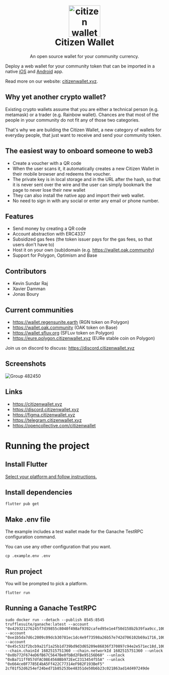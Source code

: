 <h1 align="center">
  <img style="height: 100px; width: 100px;" src="https://github.com/daobrussels/citizenwallet/blob/main/assets/logo.png" alt="citizen wallet logo"/><br/>
  Citizen Wallet
</h1>  

<p align="center">An open source wallet for your community currency.</p>


Deploy a web wallet for your community token that can be imported in a native [iOS](https://www.immoweb.be/en/classified/hotel-restaurant-cafe/for-rent/bruxelles/1000/10870997) and [Android](https://www.immoweb.be/en/classified/hotel-restaurant-cafe/for-rent/bruxelles/1000/10870997) app.

Read more on our website: [citizenwallet.xyz](https://citizenwallet.xyz/).

## Why yet another crypto wallet?
Existing crypto wallets assume that you are either a technical person (e.g. metamask) or a trader (e.g. Rainbow wallet). Chances are that most of the people in your community do not fit any of those two categories.

That's why we are building the Citizen Wallet, a new category of wallets for everyday people, that just want to receive and send your community token.

## The easiest way to onboard someone to web3
- Create a voucher with a QR code
- When the user scans it, it automatically creates a new Citizen Wallet in their mobile browser and redeems the voucher.
- The private key is in local storage and in the URL after the hash, so that it is never sent over the wire and the user can simply bookmark the page to never lose their new wallet
- They can also install the native app and import their web wallet.
- No need to sign in with any social or enter any email or phone number.

## Features

- Send money by creating a QR code 
- Account abstraction with ERC4337
- Subsidized gas fees (the token issuer pays for the gas fees, so that users don't have to)
- Host it on your own (sub)domain (e.g. https://wallet.oak.community)
- Support for Polygon, Optimism and Base


## Contributors

- Kevin Sundar Raj
- Xavier Damman
- Jonas Boury

## Current communities
- https://wallet.regensunite.earth (RGN token on Polygon)
- https://wallet.oak.community (OAK token on Base)
- https://wallet.sfluv.org (SFLuv token on Polygon)
- https://eure.polygon.citizenwallet.xyz (EURe stable coin on Polygon)

Join us on discord to discuss: https://discord.citizenwallet.xyz

## Screenshots

![Group 482450](https://github.com/citizenwallet/app/assets/74358/b6edc920-0c69-44f7-ad86-f98e32febd44)

## Links
- https://citizenwallet.xyz
- https://discord.citizenwallet.xyz
- https://figma.citizenwallet.xyz
- https://telegram.citizenwallet.xyz
- https://opencollective.com/citizenwallet

# Running the project

## Install Flutter

[Select your platform and follow instructions.](https://docs.flutter.dev/get-started/install)

## Install dependencies

```
flutter pub get
```

## Make .env file

The example includes a test wallet made for the Ganache TestRPC configuration command.

You can use any other configuration that you want.

```
cp .example.env .env
```

## Run project

You will be prompted to pick a platform.

```
flutter run
```

## Running a Ganache TestRPC

```
sudo docker run --detach --publish 8545:8545 trufflesuite/ganache:latest --account "0x429321276245f7d39855c8040f498af9392cafed95e1e4f50d158b2b39faa9cc,100000000000000000000000" --account "0xe1b5da7d6c2009c09dcb30781ec1dc4e9f73598a26b57e742d706102b69a1716,100000000000000000000000" --account "0x45c532f2bcb9a21f1a25b1d739bd9d3d65209e86836f370897c94e2e571ec18d,100000000000000000000000" --chain.chainId 1682515751360 --chain.networkId 1682515751360 --unlock "0x0b772F674eD6fB67C5647Be0fbBd2FBe95156D60" --unlock "0xBa711ff057dfAC08E4568Bb972EeC2313454f55A" --unlock "0x664ce0F7785E4bA5Ff422C77314eF982F193BeF5"
2cf01f52d6254ef24bed71b85253be48351de50b6b23c021863ad14d497249de
```


